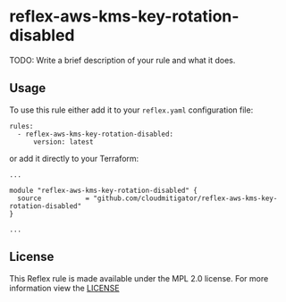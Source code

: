 # reflex-aws-kms-key-rotation-disabled
TODO: Write a brief description of your rule and what it does.

## Usage
To use this rule either add it to your `reflex.yaml` configuration file:  
```
rules:
  - reflex-aws-kms-key-rotation-disabled:
      version: latest
```

or add it directly to your Terraform:  
```
...

module "reflex-aws-kms-key-rotation-disabled" {
  source           = "github.com/cloudmitigator/reflex-aws-kms-key-rotation-disabled"
}

...
```

## License
This Reflex rule is made available under the MPL 2.0 license. For more information view the [LICENSE](https://github.com/cloudmitigator/reflex-aws-kms-key-rotation-disabled/blob/master/LICENSE) 